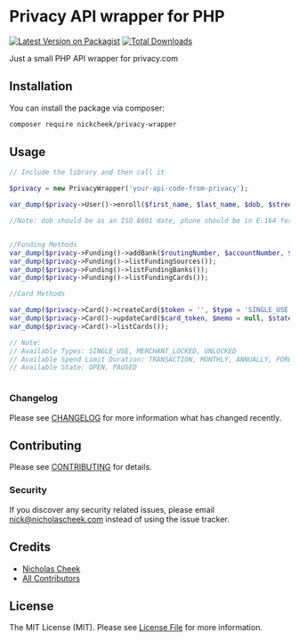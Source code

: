 # Privacy API wrapper for PHP

[![Latest Version on Packagist](https://img.shields.io/packagist/v/nickcheek/privacy-wrapper.svg?style=flat-square)](https://packagist.org/packages/nickcheek/privacy-wrapper)
[![Total Downloads](https://img.shields.io/packagist/dt/nickcheek/privacy-wrapper.svg?style=flat-square)](https://packagist.org/packages/nickcheek/privacy-wrapper)

Just a small PHP API wrapper for privacy.com

## Installation

You can install the package via composer:

```bash
composer require nickcheek/privacy-wrapper
```

## Usage

``` php
// Include the library and then call it

$privacy = new PrivacyWrapper('your-api-code-from-privacy');

var_dump($privacy->User()->enroll($first_name, $last_name, $dob, $street1, $street2 = null, $zipcode, $ssn_last_four, $phone_number = null, $email = null));

//Note: dob should be as an ISO 8601 date, phone should be in E.164 format


//Funding Methods
var_dump($privacy->Funding()->addBank($routingNumber, $accountNumber, $accountName));
var_dump($privacy->Funding()->listFundingSources());
var_dump($privacy->Funding()->listFundingBanks());
var_dump($privacy->Funding()->listFundingCards());

//Card Methods

var_dump($privacy->Card()->createCard($token = '', $type = 'SINGLE_USE',  $spend_limit = 10000, $limit_duration = 'FOREVER', $state = 'OPEN'));
var_dump($privacy->Card()->updateCard($card_token, $memo = null, $state = 'OPEN', $funding_token = '',  $spend_limit = 10000, $spend_limit_duration = 'FOREVER'));
var_dump($privacy->Card()->listCards());

// Note:
// Available Types: SINGLE_USE, MERCHANT_LOCKED, UNLOCKED
// Available Spend Limit Duration: TRANSACTION, MONTHLY, ANNUALLY, FOREVER
// Available State: OPEN, PAUSED



```

### Changelog

Please see [CHANGELOG](CHANGELOG.md) for more information what has changed recently.

## Contributing

Please see [CONTRIBUTING](CONTRIBUTING.md) for details.

### Security

If you discover any security related issues, please email nick@nicholascheek.com instead of using the issue tracker.

## Credits

- [Nicholas Cheek](https://github.com/nickcheek)
- [All Contributors](../../contributors)

## License

The MIT License (MIT). Please see [License File](LICENSE.md) for more information.
